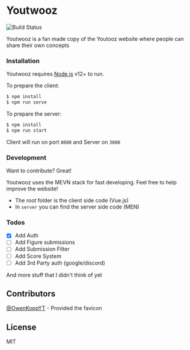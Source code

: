 # Youtwooz

![Build Status](https://travis-ci.com/EgidiuFarcas/youtwooz.svg?branch=master)

Youtwooz is a fan made copy of the Youtooz website where people can share their own concepts

### Installation

Youtwooz requires [Node.js](https://nodejs.org/) v12+ to run.

To prepare the client:

```sh
$ npm install
$ npm run serve
```

To prepare the server:

```sh
$ npm install
$ npm run start
```

Client will run on port ```8080``` and Server on ```3000```

### Development

Want to contribute? Great!

Youtwooz uses the MEVN stack for fast developing. Feel free to help improve the website!

- The root folder is the client side code (Vue.js)
- In `server` you can find the server side code (MEN)

### Todos

 - [X] Add Auth
 - [ ] Add Figure submissions
 - [ ] Add Submission Filter
 - [ ] Add Score System
 - [ ] Add 3rd Party auth (google/discord)
 
And more stuff that I didn't think of yet

## Contributors

[@OwenKoppYT](https://mobile.twitter.com/OwenKoppYT) - Provided the favicon

License
----

MIT